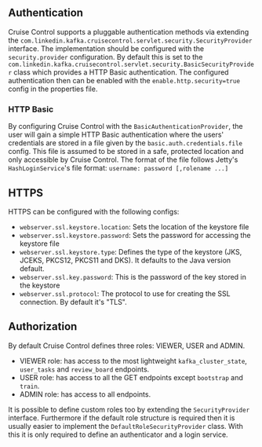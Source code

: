 ## Authentication

Cruise Control supports a pluggable authentication methods via extending the
`com.linkedin.kafka.cruisecontrol.servlet.security.SecurityProvider` interface. The implementation should be configured
with the `security.provider` configuration. By default this is set to the
`com.linkedin.kafka.cruisecontrol.servlet.security.BasicSecurityProvider` class which provides a HTTP Basic
authentication. The configured authentication then can be enabled with the `enable.http.security=true` config in the
properties file.

### HTTP Basic

By configuring Cruise Control with the `BasicAuthenticationProvider`, the user will gain a simple HTTP Basic
authentication where the users' credentials are stored in a file given by the `basic.auth.credentials.file` config.
This file is assumed to be stored in a safe, protected location and only accessible by Cruise Control. The format of the
file follows Jetty's `HashLoginService`'s file format:
```username: password [,rolename ...]```

## HTTPS

HTTPS can be configured with the following configs:
* `webserver.ssl.keystore.location`: Sets the location of the keystore file
* `webserver.ssl.keystore.password`: Sets the password for accessing the keystore file
* `webserver.ssl.keystore.type`: Defines the type of the keystore (JKS, JCEKS, PKCS12, PKCS11 and DKS). It defaults
   to the Java version default.
* `webserver.ssl.key.password`: This is the password of the key stored in the keystore
* `webserver.ssl.protocol`: The protocol to use for creating the SSL connection. By default it's "TLS".

## Authorization

By default Cruise Control defines three roles: VIEWER, USER and ADMIN.
* VIEWER role: has access to the most lightweight `kafka_cluster_state`, `user_tasks` and `review_board` endpoints.
* USER role: has access to all the GET endpoints except `bootstrap` and `train`.
* ADMIN role: has access to all endpoints.

It is possible to define custom roles too by extending the `SecurityProvider` interface. Furthermore if the default
role structure is required then it is usually easier to implement the `DefaultRoleSecurityProvider` class. With this
it is only required to define an authenticator and a login service.